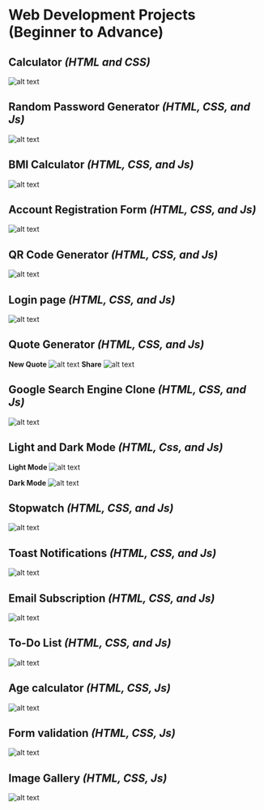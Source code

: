 # Web Development Projects (Beginner to Advance)    
## Calculator _(HTML and CSS)_ <br>   
![alt text](https://github.com/AkashKobal/web-development/blob/main/1.%20Calculator/calculator%20output.png) 

## Random Password Generator _(HTML, CSS, and Js)_ <br>
![alt text](https://github.com/AkashKobal/web-development/blob/main/2.%20Random%20Password%20Generator/random%20password%20generator%20output.png)

## BMI Calculator  _(HTML, CSS, and Js)_ <br>    
![alt text](https://github.com/AkashKobal/web-development/blob/main/3.%20Body%20Mass%20Index%20Calculator/bmi%20calculator%20output.png)  

## Account Registration Form  _(HTML, CSS, and Js)_ <br>
![alt text](https://github.com/AkashKobal/web-development/blob/main/4.%20Account%20Registration%20Form/account%20registration%20form%20output.png) 
 
## QR Code Generator  _(HTML, CSS, and Js)_ <br>
![alt text](https://github.com/AkashKobal/web-development/blob/main/5.%20QR%20Code%20Generator/qr%20code%20generator.png)

## Login page  _(HTML, CSS, and Js)_ <br>
![alt text](https://github.com/AkashKobal/web-development/blob/main/6.%20Login%20Page/login%20page%20output.png)

## Quote Generator _(HTML, CSS, and Js)_ <br>
**New Quote**
![alt text](https://github.com/AkashKobal/web-development/blob/main/7.%20Quotes%20Generator/new%20quote%20output.png)
**Share**
![alt text](https://github.com/AkashKobal/web-development/blob/main/7.%20Quotes%20Generator/share%20output.png)

## Google Search Engine Clone _(HTML, CSS, and Js)_
![alt text](https://github.com/AkashKobal/web-development/blob/main/8.%20Google%20Search%20Engine%20Clone/output.png)

## Light and Dark Mode _(HTML, Css, and Js)_
**Light Mode**
![alt text](https://github.com/AkashKobal/web-development/blob/main/9.%20Light%20and%20Dark%20Mode/output%20lightmode.png)

**Dark Mode**
![alt text](https://github.com/AkashKobal/web-development/blob/main/9.%20Light%20and%20Dark%20Mode/output%20darkmode.png)

## Stopwatch _(HTML, CSS, and Js)_
![alt text](https://github.com/AkashKobal/web-development/blob/main/10.%20Stopwatch/output.png)

## Toast Notifications  _(HTML, CSS, and Js)_
![alt text](https://github.com/AkashKobal/web-development/blob/main/11.%20Toast%20Notification/output.png)

## Email Subscription _(HTML, CSS, and Js)_
![alt text](https://github.com/AkashKobal/web-development/blob/main/12.%20Email%20Subscription/output.png)

## To-Do List _(HTML, CSS, and Js)_
![alt text](https://github.com/AkashKobal/web-development/blob/main/13.%20To%20Do%20List/output.png)

## Age calculator _(HTML, CSS, Js)_
![alt text](https://github.com/AkashKobal/web-development/blob/main/14.%20Age%20Calculator/output.png)

## Form validation _(HTML, CSS, Js)_
![alt text](https://github.com/AkashKobal/web-development/blob/main/15.%20Form%20Validation/output.png)

## Image Gallery _(HTML, CSS, Js)_
![alt text](https://github.com/AkashKobal/web-development/blob/main/16.%20Image%20Gallery/Screenshot%20(325).png)



